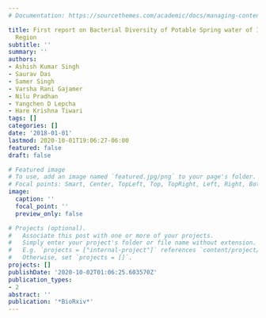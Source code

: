 ```yaml
---
# Documentation: https://sourcethemes.com/academic/docs/managing-content/

title: First report on Bacterial Diversity of Potable Spring water of Indian Himalayan
  Region
subtitle: ''
summary: ''
authors:
- Ashish Kumar Singh
- Saurav Das
- Samer Singh
- Varsha Rani Gajamer
- Nilu Pradhan
- Yangchen D Lepcha
- Hare Krishna Tiwari
tags: []
categories: []
date: '2018-01-01'
lastmod: 2020-10-01T19:06:27-06:00
featured: false
draft: false

# Featured image
# To use, add an image named `featured.jpg/png` to your page's folder.
# Focal points: Smart, Center, TopLeft, Top, TopRight, Left, Right, BottomLeft, Bottom, BottomRight.
image:
  caption: ''
  focal_point: ''
  preview_only: false

# Projects (optional).
#   Associate this post with one or more of your projects.
#   Simply enter your project's folder or file name without extension.
#   E.g. `projects = ["internal-project"]` references `content/project/deep-learning/index.md`.
#   Otherwise, set `projects = []`.
projects: []
publishDate: '2020-10-02T01:06:25.603570Z'
publication_types:
- 2
abstract: ''
publication: '*BioRxiv*'
---
```

